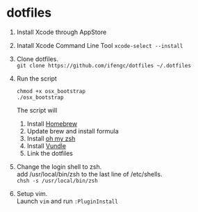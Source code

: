 # dotfiles

1. Install Xcode through AppStore

2. Inatall Xcode Command Line Tool `xcode-select --install`

3. Clone dotfiles.  
`git clone https://github.com/ifengc/dotfiles ~/.dotfiles`

4. Run the script

	```
	chmod +x osx_bootstrap
	./osx_bootstrap
	```
	The script will 
    1. Install [Homebrew](http://brew.sh/index_zh-tw.html)
    2. Update brew and install formula
    3. Install [oh my zsh](http://ohmyz.sh/)
    4. Install [Vundle](https://github.com/VundleVim/Vundle.vim)
    5. Link the dotfiles

5. Change the login shell to zsh.  
add /usr/local/bin/zsh to the last line of /etc/shells.  
`chsh -s /usr/local/bin/zsh`

6. Setup vim.  
Launch `vim` and run `:PluginInstall`
